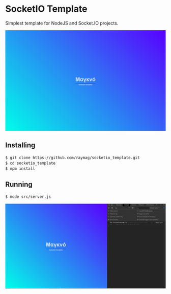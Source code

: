 # SocketIO Template
Simplest template for NodeJS and Socket.IO projects.

![socketIoTemplate](https://github.com/raymag/socketio_template/blob/master/screenshots/shot1.png?raw=true)

## Installing
```bash
$ git clone https://github.com/raymag/socketio_template.git
$ cd socketio_template
$ npm install
```

## Running
```bash
$ node src/server.js
```
![socketIoTemplateDevtools](https://github.com/raymag/socketio_template/blob/master/screenshots/shot2.png?raw=true)

